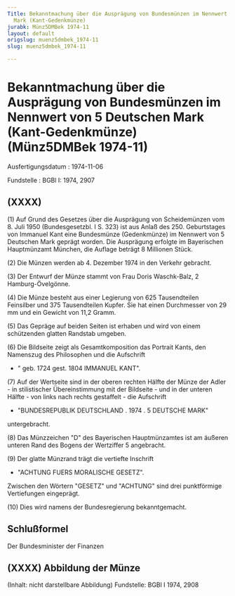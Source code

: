 ```yaml
---
Title: Bekanntmachung über die Ausprägung von Bundesmünzen im Nennwert von 5 Deutschen
  Mark (Kant-Gedenkmünze)
jurabk: Münz5DMBek 1974-11
layout: default
origslug: muenz5dmbek_1974-11
slug: muenz5dmbek_1974-11

---
```


# Bekanntmachung über die Ausprägung von Bundesmünzen im Nennwert von 5 Deutschen Mark (Kant-Gedenkmünze) (Münz5DMBek 1974-11)

Ausfertigungsdatum
:   1974-11-06

Fundstelle
:   BGBl I: 1974, 2907



## (XXXX)

(1) Auf Grund des Gesetzes über die Ausprägung von Scheidemünzen vom
8\. Juli 1950 (Bundesgesetzbl. I S. 323) ist aus Anlaß des 250.
Geburtstages von Immanuel Kant eine Bundesmünze (Gedenkmünze) im
Nennwert von 5 Deutschen Mark geprägt worden. Die Ausprägung erfolgte
im Bayerischen Hauptmünzamt München, die Auflage beträgt 8 Millionen
Stück.

(2) Die Münzen werden ab 4. Dezember 1974 in den Verkehr gebracht.

(3) Der Entwurf der Münze stammt von Frau Doris Waschk-Balz, 2
Hamburg-Övelgönne.

(4) Die Münze besteht aus einer Legierung von 625 Tausendteilen
Feinsilber und 375 Tausendteilen Kupfer. Sie hat einen Durchmesser von
29 mm und ein Gewicht von 11,2 Gramm.

(5) Das Gepräge auf beiden Seiten ist erhaben und wird von einem
schützenden glatten Randstab umgeben.

(6) Die Bildseite zeigt als Gesamtkomposition das Portrait Kants, den
Namenszug des Philosophen und die Aufschrift

*   "
    geb. 1724
    gest. 1804 IMMANUEL KANT".



(7) Auf der Wertseite sind in der oberen rechten Hälfte der Münze der
Adler - in stilistischer Übereinstimmung mit der Bildseite - und in
der unteren Hälfte - von links nach rechts gestaffelt - die Aufschrift

*   "BUNDESREPUBLIK DEUTSCHLAND . 1974 . 5 DEUTSCHE MARK"



untergebracht.

(8) Das Münzzeichen "D" des Bayerischen Hauptmünzamtes ist am äußeren
unteren Rand des Bogens der Wertziffer 5 angebracht.

(9) Der glatte Münzrand trägt die vertiefte Inschrift

*   "ACHTUNG FUERS MORALISCHE GESETZ".



Zwischen den Wörtern "GESETZ" und "ACHTUNG" sind drei punktförmige
Vertiefungen eingeprägt.

(10) Dies wird namens der Bundesregierung bekanntgemacht.


## Schlußformel

Der Bundesminister der Finanzen


## (XXXX) Abbildung der Münze

(Inhalt: nicht darstellbare Abbildung)
Fundstelle: BGBl I 1974, 2908

